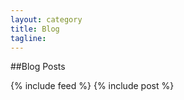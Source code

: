 ```yaml
---
layout: category
title: Blog
tagline: 
---
```


##Blog Posts

{% include feed %}
{% include post %}

